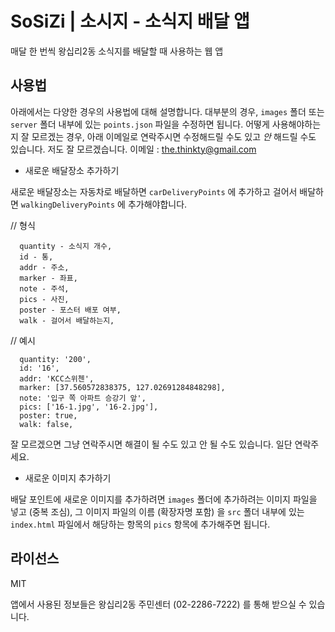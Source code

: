 # SoSiZi | 소시지 - 소식지 배달 앱

매달 한 번씩 왕십리2동 소식지를 배달할 때 사용하는 웹 앱

## 사용법

아래에서는 다양한 경우의 사용법에 대해 설명합니다.
대부분의 경우, `images` 폴더 또는 `server` 폴더 내부에 있는 `points.json` 파일을 수정하면 됩니다.
어떻게 사용해야하는지 잘 모르겠는 경우, 아래 이메일로 연락주시면 수정해드릴 수도 있고 *안* 해드릴 수도 있습니다. 저도 잘 모르겠습니다.
이메일 : the.thinkty@gmail.com

- 새로운 배달장소 추가하기

새로운 배달장소는 자동차로 배달하면 `carDeliveryPoints` 에 추가하고 걸어서 배달하면 `walkingDeliveryPoints` 에 추가해야합니다.

// 형식
```
  quantity - 소식지 개수,
  id - 통,
  addr - 주소,
  marker - 좌표,
  note - 주석,
  pics - 사진,
  poster - 포스터 배포 여부,
  walk - 걸어서 배달하는지,
```

// 예시
```
  quantity: '200',
  id: '16',
  addr: 'KCC스위첸',
  marker: [37.560572838375, 127.02691284848298],
  note: '입구 쪽 아파트 승강기 앞',
  pics: ['16-1.jpg', '16-2.jpg'],
  poster: true,
  walk: false,
```
잘 모르겠으면 그냥 연락주시면 해결이 될 수도 있고 안 될 수도 있습니다.
일단 연락주세요.

- 새로운 이미지 추가하기

배달 포인트에 새로운 이미지를 추가하려면 `images` 폴더에 추가하려는 이미지 파일을 넣고 (중복 조심), 그 이미지 파일의 이름 (확장자명 포함) 을 `src` 폴더 내부에 있는 `index.html` 파일에서 해당하는 항목의 `pics` 항목에 추가해주면 됩니다.

## 라이선스
MIT

앱에서 사용된 정보들은 왕십리2동 주민센터 (02-2286-7222) 를 통해 받으실 수 있습니다.